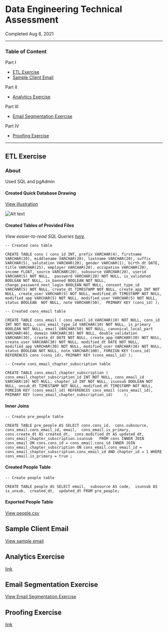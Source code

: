 # Data Engineering Technical Assessment
Completed Aug 6, 2021

---
### Table of Content

Part I
- [ETL Exercise](#etl-exercise)
- [Sample Client Email](#sample-client-email)

Part II
- [Analytics Exercise](#analytics-exercise)

Part III
- [Email Segmentation Exercise](#email-segmentation-exercise)

Part IV
- [Proofing Exercise](#proofing-exercise)

---

## ETL Exercise

### About
Used SQL and pgAdmin

#### Created Quick Database Drawing

[View illustration](https://github.com/AnonApplicant/Assessment/blob/17b39860bb088dc9e088cf5f4e827b72238fb00f/ETL_Quick_Database_Drawing.png)

![Alt text](https://github.com/AnonApplicant/Assessment/blob/17b39860bb088dc9e088cf5f4e827b72238fb00f/ETL_Quick_Database_Drawing.png)

#### Created Tables of Provided Files

_View easier-to-read SQL Queries [here](https://github.com/AnonApplicant/Assessment/blob/46e71ca437f7548224420dabb07b0cc768f1175f/sql_queries.sql)._

`-- Created cons table`

`CREATE TABLE cons (
	cons_id INT,
	prefix VARCHAR(4),
	firstname VARCHAR(20),
	middlename VARCHAR(20),
	lastname VARCHAR(20),
	suffix VARCHAR(5),
	salutation VARCHAR(20),
	gender VARCHAR(1),
	birth_dt DATE,
	title VARCHAR(25),
	employer VARCHAR(20),
	occupation VARCHAR(20),
	income FLOAT,
	source VARCHAR(20),
	subsource VARCHAR(20),
	userid VARCHAR(5) NOT NULL, 
	password VARCHAR(20) NOT NULL,
	is_validated BOOLEAN NOT NULL,
	is_banned BOOLEAN NOT NULL,
	change_password_next_login BOOLEAN NOT NULL,
	consent_type_id VARCHAR(5) NOT NULL,
	create_dt TIMESTAMP NOT NULL,
	create_app INT NOT NULL,
	create_user VARCHAR(5) NOT NULL,
	modified_dt TIMESTAMP NOT NULL,
	modified_app VARCHAR(5) NOT NULL,
	modified_user VARCHAR(5) NOT NULL,
	status BOOLEAN  NOT NULL,
	note VARCHAR(50), 
  PRIMARY KEY (cons_id)
);`

`-- Created cons_email table`

`CREATE TABLE cons_email (
	cons_email_id VARCHAR(10) NOT NULL,
	cons_id INT NOT NULL,
	cons_email_type_id VARCHAR(10) NOT NULL,
	is_primary BOOLEAN NOT NULL,
	email VARCHAR(50) NOT NULL,
	canonical_local_part VARCHAR(40),
	domain VARCHAR(30) NOT NULL,
	double_validation VARCHAR(30),
	create_dt DATE NOT NULL,
	create_app VARCHAR(30) NOT NULL,
	create_user VARCHAR(30) NOT NULL,
	modified_dt DATE NOT NULL,
	modified_app VARCHAR(30) NOT NULL,
	modified_user VARCHAR(30) NOT NULL,
	status BOOLEAN NOT NULL,
	note VARCHAR(100),
	FOREIGN KEY (cons_id) REFERENCES cons (cons_id),
	PRIMARY KEY (cons_email_id)
);`

`-- Create cons_email_chapter_subscription table`

`CREATE TABLE cons_email_chapter_subscription (
	cons_email_chapter_subscription_id INT NOT NULL,
	cons_email_id VARCHAR(10) NOT NULL,
	chapter_id INT NOT NULL,
	isunsub BOOLEAN NOT NULL,
	unsub_dt TIMESTAMP NOT NULL,
	modified_dt TIMESTAMP NOT NULL,
FOREIGN KEY (cons_email_id) REFERENCES cons_email (cons_email_id),
PRIMARY KEY (cons_email_chapter_subscription_id)	
);`

#### Inner Joins

`-- Create pre_people table`

`CREATE TABLE pre_people AS
SELECT cons.cons_id, 
cons.subsource, 
cons_email.cons_email_id, email, 
cons_email.is_primary, 
cons.create_dt AS created_dt, 
cons.modified_dt AS updated_dt, 
cons_email_chapter_subscription.isunsub  
FROM cons
INNER JOIN cons_email
ON cons.cons_id = cons_email.cons_id
INNER JOIN cons_email_chapter_subscription
ON cons_email.cons_email_id = cons_email_chapter_subscription.cons_email_id AND chapter_id = 1
WHERE cons_email.is_primary = true
;`

#### Created People Table

`-- Create people table`

`CREATE TABLE people AS
SELECT email, 
subsource AS code, 
isunsub AS is_unsub, 
created_dt, 
updated_dt FROM pre_people;`

#### Exported People Table
[View people.csv](https://github.com/AnonApplicant/Assessment/blob/0359ad6e97d2076b46ce13196d139a5722fb68ce/people.csv)

## Sample Client Email

[View sample email]()

## Analytics Exercise

[link]()

## Email Segmentation Exercise

[View Email Segmentation Exercise](https://github.com/AnonApplicant/Assessment/blob/19647e5dfb1d45fa9d78be709e5fe3b893ddf362/Segmentation%20Quality%20Assurance%20Exercise.pdf)

## Proofing Exercise

[link]()

